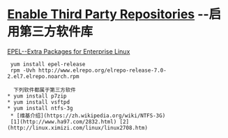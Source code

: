 
# [Enable Third Party Repositories](http://www.tecmint.com/things-to-do-after-minimal-rhel-centos-7-installation/4/) --启用第三方软件库

[EPEL--Extra Packages for Enterprise Linux](http://freeloda.blog.51cto.com/2033581/1260824)

```
 yum install epel-release
 rpm -Uvh http://www.elrepo.org/elrepo-release-7.0-2.el7.elrepo.noarch.rpm
 
  下列软件都属于第三方软件
* yum install p7zip
* yum install vsftpd
* yum install ntfs-3g 
 * [维基介绍](https://zh.wikipedia.org/wiki/NTFS-3G)
 [1](http://www.ha97.com/2832.html) [2](http://linux.ximizi.com/linux/linux2708.htm)

```
